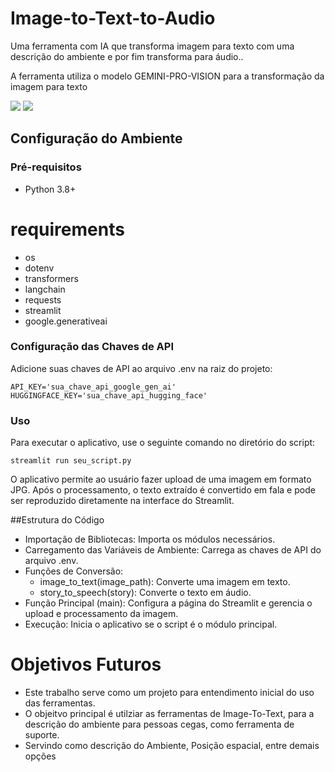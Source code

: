 # Image-to-Text-to-Audio

Uma ferramenta com IA que transforma imagem para texto com uma descrição do ambiente e por fim transforma para áudio..

A ferramenta utiliza o modelo GEMINI-PRO-VISION para a transformação da imagem para texto

![](https://github.com/Henriquerezer/Image-to-Text-to-Audio/assets/87787728/7d2e3b65-b2d3-4471-adc4-2df30f8fa69d)
![](https://github.com/Henriquerezer/Alura-gemini-week/assets/87787728/823fe438-ba1b-4790-ad7a-59c8bbed6127)

## Configuração do Ambiente

### Pré-requisitos
- Python 3.8+

# requirements

- os
- dotenv
- transformers
- langchain
- requests
- streamlit
- google.generativeai

### Configuração das Chaves de API
Adicione suas chaves de API ao arquivo .env na raiz do projeto:
```
API_KEY='sua_chave_api_google_gen_ai'
HUGGINGFACE_KEY='sua_chave_api_hugging_face'
```
### Uso
Para executar o aplicativo, use o seguinte comando no diretório do script:
```
streamlit run seu_script.py
```
O aplicativo permite ao usuário fazer upload de uma imagem em formato JPG. Após o processamento, o texto extraído é convertido em fala e pode ser reproduzido diretamente na interface do Streamlit.

##Estrutura do Código
* Importação de Bibliotecas: Importa os módulos necessários.
* Carregamento das Variáveis de Ambiente: Carrega as chaves de API do arquivo .env.
* Funções de Conversão:
    * image_to_text(image_path): Converte uma imagem em texto.
    * story_to_speech(story): Converte o texto em áudio.
* Função Principal (main): Configura a página do Streamlit e gerencia o upload e processamento da imagem.
* Execução: Inicia o aplicativo se o script é o módulo principal.



# Objetivos Futuros 
- Este trabalho serve como um projeto para entendimento inicial do uso das ferramentas.
- O objeitvo principal é utilziar as ferramentas de Image-To-Text, para a descrição do ambiente para pessoas cegas, como ferramenta de suporte.
- Servindo como descrição do Ambiente, Posição espacial, entre demais opções
